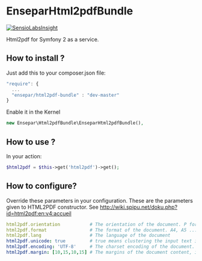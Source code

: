 EnseparHtml2pdfBundle
=====================

[![SensioLabsInsight](https://insight.sensiolabs.com/projects/0e16b696-0da3-4efc-b856-60429a9672b4/mini.png)](https://insight.sensiolabs.com/projects/0e16b696-0da3-4efc-b856-60429a9672b4)

Html2pdf for Symfony 2 as a service. 

How to install ?
----------------

Just add this to your composer.json file:

```js
"require": {
  ...
  "ensepar/html2pdf-bundle" : "dev-master"
}
```
Enable it in the Kernel

```php
new Ensepar\Html2pdfBundle\EnseparHtml2pdfBundle(),
```
How to use ?
------------

In your action:

```php
$html2pdf = $this->get('html2pdf')->get();
```

How to configure?
-----------------

Override these parameters in your configuration. These are the parameters given to HTML2PDF constructor. See http://wiki.spipu.net/doku.php?id=html2pdf:en:v4:accueil

```yml
html2pdf.orientation           # The orientation of the document. P for portrait, L for landscape
html2pdf.format                # The format of the document. A4, A5 .... 
html2pdf.lang                  # The language of the document
html2pdf.unicode: true         # true means clustering the input text is unicode
html2pdf.encoding: 'UTF-8'     # The charset encoding of the document.
html2pdf.margin: [10,15,10,15] # The margins of the document content, in order (left, top, right, bottom)
```
